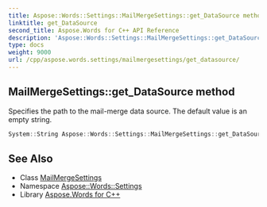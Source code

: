 ```yaml
---
title: Aspose::Words::Settings::MailMergeSettings::get_DataSource method
linktitle: get_DataSource
second_title: Aspose.Words for C++ API Reference
description: 'Aspose::Words::Settings::MailMergeSettings::get_DataSource method. Specifies the path to the mail-merge data source. The default value is an empty string in C++.'
type: docs
weight: 9000
url: /cpp/aspose.words.settings/mailmergesettings/get_datasource/
---
```

## MailMergeSettings::get_DataSource method


Specifies the path to the mail-merge data source. The default value is an empty string.

```cpp
System::String Aspose::Words::Settings::MailMergeSettings::get_DataSource() const
```

## See Also

* Class [MailMergeSettings](../)
* Namespace [Aspose::Words::Settings](../../)
* Library [Aspose.Words for C++](../../../)
